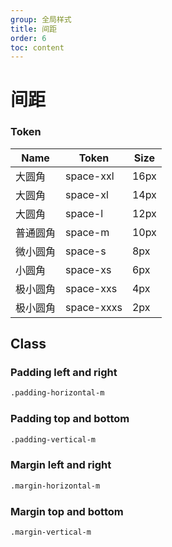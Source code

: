 ```yaml
---
group: 全局样式
title: 间距
order: 6
toc: content
---
```


# 间距

### Token

| Name     | Token      | Size |
| -------- | ---------- | ---- |
| 大圆角   | space-xxl  | 16px |
| 大圆角   | space-xl   | 14px |
| 大圆角   | space-l    | 12px |
| 普通圆角 | space-m    | 10px |
| 微小圆角 | space-s    | 8px  |
| 小圆角   | space-xs   | 6px  |
| 极小圆角 | space-xxs  | 4px  |
| 极小圆角 | space-xxxs | 2px  |

## Class

### Padding left and right

```bash
.padding-horizontal-m
```

### Padding top and bottom

```bash
.padding-vertical-m
```

### Margin left and right

```bash
.margin-horizontal-m
```

### Margin top and bottom

```bash
.margin-vertical-m
```
